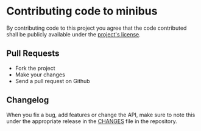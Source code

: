 # Contributing code to minibus

By contributing code to this project you agree that the code contributed shall be publicly available under the [project's license](https://github.com/mini2Dx/minibus/blob/master/LICENSE).

## Pull Requests

* Fork the project
* Make your changes
* Send a pull request on Github

## Changelog

When you fix a bug, add features or change the API, make sure to note this under the appropriate release in the [CHANGES](https://github.com/mini2Dx/minibus/blob/master/CHANGES) file in the repository.
